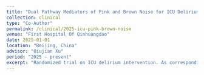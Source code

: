 ```yaml
---
title: "Dual Pathway Mediators of Pink and Brown Noise for ICU Delirium"
collection: clinical
type: "Co-Author"
permalink: /clinical/2025-icu-pink-brown-noise
venue: "First Hospital Of Qinhuangdao"
date: 2025-01-01
location: "Beijing, China"
advisor: "Qiujian Xu"
period: "2025 – present"
excerpt: "Randomized trial on ICU delirium intervention. As corresponding author and research coordinator, organized patient flow logistics, oversaw ICU data collection, enforced rigorous de-identification and quality assurance, and supported signal analysis."
---
```

